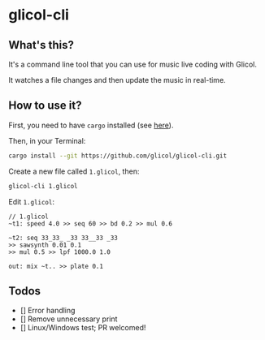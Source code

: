 # glicol-cli

## What's this?

It's a command line tool that you can use for music live coding with Glicol.

It watches a file changes and then update the music in real-time.

## How to use it?

First, you need to have `cargo` installed (see [here](https://doc.rust-lang.org/cargo/getting-started/installation.html)).

Then, in your Terminal:

```sh
cargo install --git https://github.com/glicol/glicol-cli.git
```

Create a new file called `1.glicol`, then:
```sh
glicol-cli 1.glicol
```

Edit `1.glicol`:

```
// 1.glicol
~t1: speed 4.0 >> seq 60 >> bd 0.2 >> mul 0.6
    
~t2: seq 33_33_ _33 33__33 _33
>> sawsynth 0.01 0.1
>> mul 0.5 >> lpf 1000.0 1.0

out: mix ~t.. >> plate 0.1
```

## Todos

- [] Error handling
- [] Remove unnecessary print
- [] Linux/Windows test; PR welcomed!